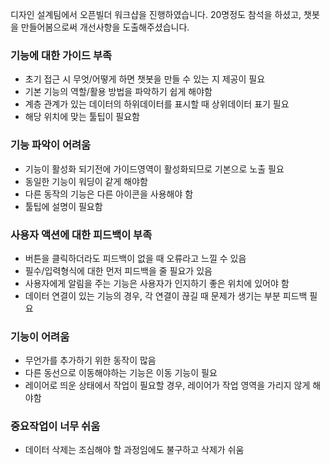 디자인 설계팀에서 오픈빌더 워크샵을 진행하였습니다. 20명정도 참석을 하셨고, 챗봇을 만들어봄으로써 개선사항을 도출해주셨습니다.

### 기능에 대한 가이드 부족
- 초기 접근 시 무엇/어떻게 하면 챗봇을 만들 수 있는 지 제공이 필요
- 기본 기능의 역할/활용 방법을 파악하기 쉽게 해야함
- 계층 관계가 있는 데이터의 하위데이터를 표시할 때 상위데이터 표기 필요
- 해당 위치에 맞는 툴팁이 필요함

### 기능 파악이 어려움
- 기능이 활성화 되기전에 가이드영역이 활성화되므로 기본으로 노출 필요
- 동일한 기능이 워딩이 같게 해야함
- 다른 동작의 기능은 다른 아이콘을 사용해야 함
- 툴팁에 설명이 필요함

### 사용자 액션에 대한 피드백이 부족
- 버튼을 클릭하더라도 피드백이 없을 때 오류라고 느낄 수 있음
- 필수/입력형식에 대한 먼저 피드백을 줄 필요가 있음
- 사용자에게 알림을 주는 기능은 사용자가 인지하기 좋은 위치에 있어야 함
- 데이터 연결이 있는 기능의 경우, 각 연결이 끊길 때 문제가 생기는 부분 피드백 필요

### 기능이 어려움
- 무언가를 추가하기 위한 동작이 많음
- 다른 동선으로 이동해야하는 기능은 이동 기능이 필요
- 레이어로 띄운 상태에서 작업이 필요할 경우, 레이어가 작업 영역을 가리지 않게 해야함

### 중요작업이 너무 쉬움
- 데이터 삭제는 조심해야 할 과정임에도 불구하고 삭제가 쉬움
